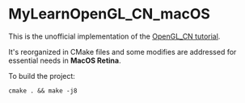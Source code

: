 # MyLearnOpenGL_CN_macOS

This is the unofficial implementation of the [OpenGL_CN tutorial](https://learnopengl-cn.github.io).

It's reorganized in CMake files and some modifies are addressed for essential needs in **MacOS Retina**.

To build the project:
```
cmake . && make -j8
```